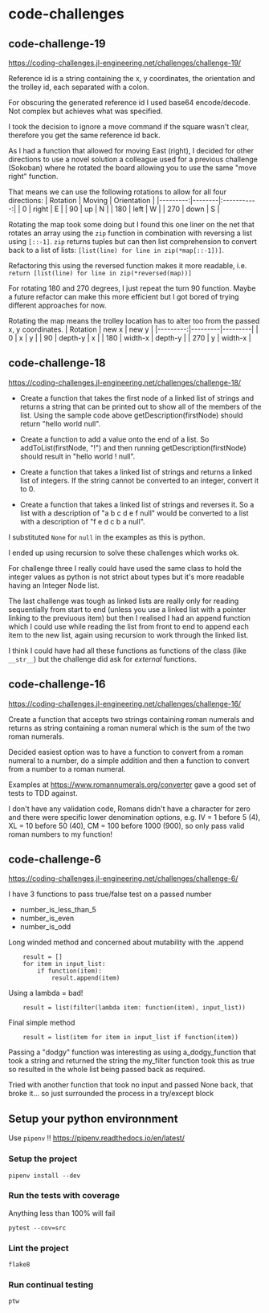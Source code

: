 # code-challenges

## code-challenge-19
https://coding-challenges.jl-engineering.net/challenges/challenge-19/

Reference id is a string containing the x, y coordinates, the orientation and the trolley id, each separated with a colon.

For obscuring the generated reference id I used base64 encode/decode. Not complex but achieves what was specified.

I took the decision to ignore a move command if the square wasn't clear, therefore you get the same reference id back. 

As I had a function that allowed for moving East (right), I decided for other directions to use a novel solution a colleague used for a previous challenge (Sokoban) where he rotated the board allowing you to use the same "move right" function.

That means we can use the following rotations to allow for all four directions:
| Rotation | Moving | Orientation |
|---------:|--------|:-----------:|
|        0 | right  | E           |
|       90 | up     | N           |
|      180 | left   | W           |
|      270 | down   | S           |

Rotating the map took some doing but I found this one liner on the net that rotates an array using the `zip` function in combination with reversing a list using `[::-1]`. `zip` returns tuples but can then list comprehension to convert back to a list of lists: `[list(line) for line in zip(*map[::-1])]`. 

Refactoring this using the reversed function makes it more readable, i.e. `return [list(line) for line in zip(*reversed(map))]`

For rotating 180 and 270 degrees, I just repeat the turn 90 function. Maybe a future refactor can make this more efficient but I got bored of trying different approaches for now.

Rotating the map means the trolley location has to alter too from the passed x, y coordinates.
| Rotation | new x   | new y   |
|---------:|---------|---------|
|        0 | x       | y       |
|       90 | depth-y | x       |
|      180 | width-x | depth-y |
|      270 | y       | width-x |

## code-challenge-18
https://coding-challenges.jl-engineering.net/challenges/challenge-18/

* Create a function that takes the first node of a linked list of strings and returns a string
that can be printed out to show all of the members of the list.
Using the sample code above getDescription(firstNode) should return "hello world null".

* Create a function to add a value onto the end of a list.
So addToList(firstNode, "!") and then running getDescription(firstNode) should result in "hello world ! null".

* Create a function that takes a linked list of strings and returns a linked list of integers.
If the string cannot be converted to an integer, convert it to 0.

* Create a function that takes a linked list of strings and reverses it.
So a list with a description of "a b c d e f null" would be converted to a list with a description of "f e d c b a null".

I substituted `None` for `null` in the examples as this is python.

I ended up using recursion to solve these challenges which works ok.

For challenge three I really could have used the same class to hold the integer values as python is not strict about types but it's more readable having an Integer Node list.

The last challenge was tough as linked lists are really only for reading sequentially from start to end (unless you use a linked list with a pointer linking to the previuous item) but then I realised I had an append function which I could use while reading the list from front to end to append each item to the new list, again using recursion to work through the linked list.

I think I could have had all these functions as functions of the class (like `__str__`) but the challenge did ask for _external_ functions.


## code-challenge-16
https://coding-challenges.jl-engineering.net/challenges/challenge-16/

Create a function that accepts two strings containing roman numerals and returns as string containing a roman numeral which is the sum of the two roman numerals.

Decided easiest option was to have a function to convert from a roman numeral to a number, do a simple addition and then a function to convert from a number to a roman numeral.

Examples at https://www.romannumerals.org/converter gave a good set of tests to TDD against.

I don't have any validation code, Romans didn't have a character for zero and there were specific lower denomination options, e.g. IV = 1 before 5 (4), XL = 10 before 50 (40), CM = 100 before 1000 (900), so only pass valid roman numbers to my function!


## code-challenge-6
https://coding-challenges.jl-engineering.net/challenges/challenge-6/

I have 3 functions to pass true/false test on a passed number
* number_is_less_than_5
* number_is_even
* number_is_odd

Long winded method and concerned about mutability with the .append
```
    result = []
    for item in input_list:
        if function(item):
            result.append(item)
```

Using a lambda = bad!
```
    result = list(filter(lambda item: function(item), input_list))
```

Final simple method
```
    result = list(item for item in input_list if function(item))
```

Passing a "dodgy" function was interesting as using a_dodgy_function that took a string and returned the string the my_filter function took this as true so resulted in the whole list being passed back as required.

Tried with another function that took no input and passed None back, that broke it... so just surrounded the process in a try/except block


## Setup your python environnment

Use `pipenv` !! https://pipenv.readthedocs.io/en/latest/

### Setup the project

`pipenv install --dev`

### Run the tests with coverage

Anything less than 100% will fail

`pytest --cov=src`

### Lint the project

`flake8`

### Run continual testing

`ptw`
